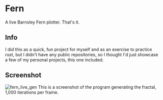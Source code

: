 # Fern
A live Barnsley Fern plotter. That's it.

## Info
I did this as a quick, fun project for myself and as an exercise to practice rust, 
but I didn't have any public repositories, so I thought I'd just 
showcase a few of my personal projects, this one included. 

## Screenshot
![fern_live_gen](https://user-images.githubusercontent.com/57567946/115565145-69a4f580-a2b9-11eb-968c-5edbb2e859b2.png)
This is a screenshot of the program generating the fractal, 1,000 iterations per frame.
